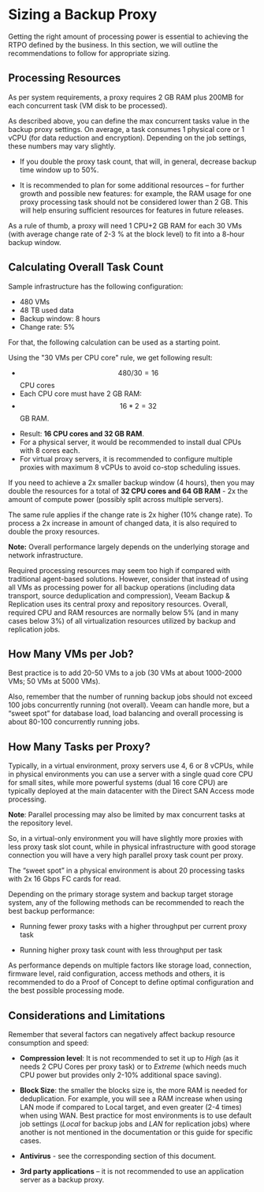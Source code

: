 # Sizing a Backup Proxy

Getting the right amount of processing power is essential to achieving the RTPO defined by the business. In this section, we will outline the recommendations to follow for appropriate sizing.

## Processing Resources 

As per system requirements, a proxy requires 2 GB RAM plus 200MB for
each concurrent task (VM disk to be processed).

As described above, you can define the max concurrent tasks value in the
backup proxy settings. On average, a task consumes 1 physical core or 1 vCPU
(for data reduction and encryption). Depending on the job settings, these numbers may vary slightly.

-   If you double the proxy task count, that will, in general, decrease
    backup time window up to 50%.

-   It is recommended to plan for some additional resources – for
    further growth and possible new features: for example, the RAM usage
    for one proxy processing task should not be considered lower than 2 GB. This will help ensuring sufficient resources for features in future releases.

As a rule of thumb, a proxy will need 1 CPU+2 GB RAM for each 30 VMs
(with average change rate of 2-3 % at the block level) to fit into a
8-hour backup window.

## Calculating Overall Task Count

Sample infrastructure has the following configuration:

-   480 VMs
-   48 TB used data
-   Backup window: 8 hours
-   Change rate: 5%

For that, the following calculation can be used as a starting point.

Using the "30 VMs per CPU core" rule, we get following result:

* $$480/30=16$$ CPU cores
* Each CPU core must have 2 GB RAM:
* $$16 * 2=32$$ GB RAM.

- Result: 
**16 CPU cores and 32 GB RAM**.
- For a physical server, it would be recommended to install dual CPUs with 8 cores each.
- For virtual proxy servers, it is recommended to configure multiple proxies with maximum 8 vCPUs to avoid co-stop scheduling issues.

If you need to achieve a 2x smaller backup window (4 hours), then you may double the resources for a total of **32 CPU cores and 64 GB RAM** - 2x the amount of compute power (possibly split across multiple servers).

The same rule applies if the change rate is 2x higher (10% change rate). To process a 2x increase in amount of changed data, it is also required to double the proxy resources.

**Note:** Overall performance largely depends on the underlying storage
and network infrastructure.

Required processing resources may seem too high if compared with
traditional agent-based solutions. However, consider that instead of
using all VMs as processing power for all backup operations (including
data transport, source deduplication and compression), Veeam Backup &
Replication uses its central proxy and repository resources. Overall,
required CPU and RAM resources are normally below 5% (and in many cases
below 3%) of all virtualization resources utilized by backup and
replication jobs.

## How Many VMs per Job?

Best practice is to add 20-50 VMs to a job (30 VMs at about 1000-2000
VMs; 50 VMs at 5000 VMs).

Also, remember that the number of running backup jobs should not exceed
100 jobs concurrently running (not overall). Veeam can handle more, but
a “sweet spot” for database load, load balancing and overall processing
is about 80-100 concurrently running jobs.

## How Many Tasks per Proxy? 

Typically, in a virtual environment, proxy servers use 4, 6 or 8 vCPUs,
while in physical environments you can use a server with a single quad
core CPU for small sites, while more powerful systems (dual 16 core CPU)
are typically deployed at the main datacenter with the Direct SAN Access
mode processing.

**Note**: Parallel processing may also be limited by max concurrent
tasks at the repository level.

So, in a virtual-only environment you will have slightly more proxies
with less proxy task slot count, while in physical infrastructure with
good storage connection you will have a very high parallel proxy task
count per proxy.

The “sweet spot” in a physical environment is about 20 processing tasks
with 2x 16 Gbps FC cards for read.

Depending on the primary storage system and backup target storage
system, any of the following methods can be recommended to reach the
best backup performance:

-   Running fewer proxy tasks with a higher throughput per current proxy
    task

-   Running higher proxy task count with less throughput per task

As performance depends on multiple factors like storage load,
connection, firmware level, raid configuration, access methods and
others, it is recommended to do a Proof of Concept to define optimal
configuration and the best possible processing mode.

## Considerations and Limitations

Remember that several factors can negatively affect backup resource
consumption and speed:

-   **Compression level**: It is not recommended to set it up to *High*
    (as it needs 2 CPU Cores per proxy task) or to *Extreme* (which
    needs much CPU power but provides only 2-10% additional
    space saving).

-   **Block Size**: the smaller the blocks size is, the more RAM is
    needed for deduplication. For example, you will see a RAM increase
    when using LAN mode if compared to Local target, and even greater
    (2-4 times) when using WAN. Best practice for most environments is
    to use default job settings (*Local* for backup jobs and *LAN* for
    replication jobs) where another is not mentioned in the
    documentation or this guide for specific cases.

-   **Antivirus** - see the corresponding section of
    this document.

-   **3rd party applications** – it is not recommended to use an
    application server as a backup proxy.
